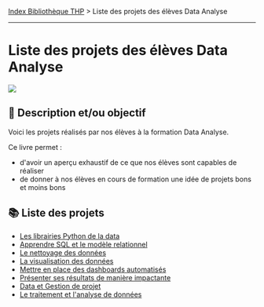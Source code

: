 [Index Bibliothèque THP](https://github.com/TheHackingProject/bibliotheque-THP/wiki) > Liste des projets des élèves Data Analyse

___

# Liste des projets des élèves Data Analyse

![](https://picsum.photos/1024/400)

## 📄 Description et/ou objectif

Voici les projets réalisés par nos élèves à la formation Data Analyse.


Ce livre permet :

- d'avoir un aperçu exhaustif de ce que nos élèves sont capables de réaliser
- de donner à nos élèves en cours de formation une idée de projets bons et moins bons

## 📚 Liste des projets

- [Les librairies Python de la data](https://github.com/TheHackingProject/bibliotheque-THP/wiki/librairies_python_data.md)
- [Apprendre SQL et le modèle relationnel](https://github.com/TheHackingProject/bibliotheque-THP/wiki/apprendre_sql_et_le_modele_relationnel.md)
- [Le nettoyage des données](https://github.com/TheHackingProject/bibliotheque-THP/wiki/le_nettoyage_des_donnees.md)
- [La visualisation des données](https://github.com/TheHackingProject/bibliotheque-THP/wiki/la_visualisation_des_donnees.md)
- [Mettre en place des dashboards automatisés](https://github.com/TheHackingProject/bibliotheque-THP/wiki/mettre_en_place_des_dashboards_automatises.md)
- [Présenter ses résultats de manière impactante](https://github.com/TheHackingProject/bibliotheque-THP/wiki/presenter_ses_resultats_de_manirere_impactante.md)
- [Data et Gestion de projet](https://github.com/TheHackingProject/bibliotheque-THP/wiki/data_et_gestion_de_projet.md)
- [Le traitement et l'analyse de données](https://github.com/TheHackingProject/bibliotheque-THP/wiki/le_traitement_et_lanalyse_de_donnees.md)

